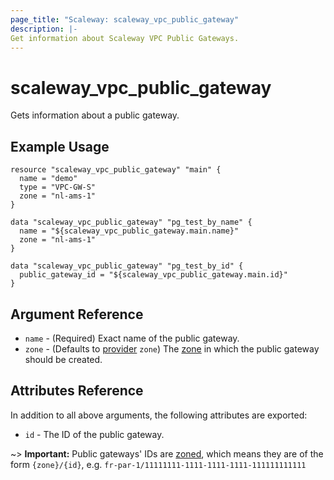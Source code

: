 ```yaml
---
page_title: "Scaleway: scaleway_vpc_public_gateway"
description: |-
Get information about Scaleway VPC Public Gateways.
---
```


# scaleway_vpc_public_gateway

Gets information about a public gateway.

## Example Usage

```hcl
resource "scaleway_vpc_public_gateway" "main" {
  name = "demo"
  type = "VPC-GW-S"
  zone = "nl-ams-1"
}

data "scaleway_vpc_public_gateway" "pg_test_by_name" {
  name = "${scaleway_vpc_public_gateway.main.name}"
  zone = "nl-ams-1"
}

data "scaleway_vpc_public_gateway" "pg_test_by_id" {
  public_gateway_id = "${scaleway_vpc_public_gateway.main.id}"
}
```

## Argument Reference

- `name` - (Required) Exact name of the public gateway.
- `zone` - (Defaults to [provider](../index.md#zone) `zone`) The [zone](../guides/regions_and_zones.md#zones) in which
  the public gateway should be created.

## Attributes Reference

In addition to all above arguments, the following attributes are exported:

- `id` - The ID of the public gateway.

~> **Important:** Public gateways' IDs are [zoned](../guides/regions_and_zones.md#resource-ids), which means they are of the form `{zone}/{id}`, e.g. `fr-par-1/11111111-1111-1111-1111-111111111111`
